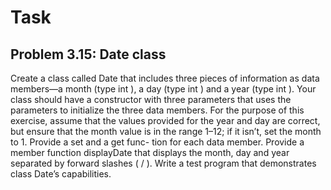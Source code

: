 # Task

## Problem 3.15: Date class

Create a class called Date that includes three pieces of information as data
members—a month (type int ), a day (type int ) and a year (type int ).
Your class should have a constructor with three parameters that uses the
parameters to initialize the three data members.
For the purpose of this exercise, assume that the values provided for the year
and day are correct, but ensure that the month value is in the range 1–12;
if it isn’t, set the month to 1. Provide a set and a get func-
tion for each data member.
Provide a member function displayDate that displays the month,
day and year separated by forward slashes ( / ).
Write a test program that demonstrates class Date’s capabilities.
